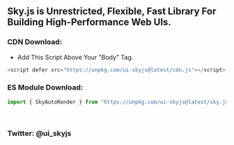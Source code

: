 ## Sky.js is Unrestricted, Flexible, Fast Library For Building High-Performance Web UIs.

### CDN Download:
- Add This Script Above Your "Body" Tag.
```js
<script defer src="https://unpkg.com/ui-skyjs@latest/cdn.js"></script>
```

### ES Module Download:
```js
import { SkyAutoRender } from "https://unpkg.com/ui-skyjs@latest/sky.js"
```
<br>

### Twitter: @ui_skyjs
